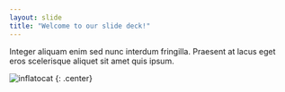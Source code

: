 ```yaml
---
layout: slide
title: "Welcome to our slide deck!"
---
```


Integer aliquam enim sed nunc interdum fringilla. Praesent at lacus eget eros scelerisque aliquet sit amet quis ipsum.

![inflatocat](https://octodex.github.com/images/inflatocat.png)
{: .center}
